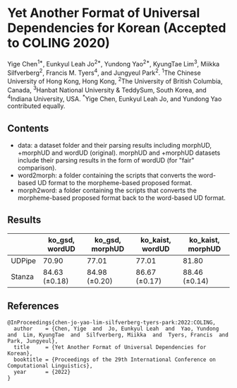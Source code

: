 # Yet Another Format of Universal Dependencies for Korean (Accepted to COLING 2020)

Yige Chen<sup>1*</sup>, Eunkyul Leah Jo<sup>2*</sup>, Yundong Yao<sup>2*</sup>, KyungTae Lim<sup>3</sup>, Miikka Silfverberg<sup>2</sup>, Francis M. Tyers<sup>4</sup>, and Jungyeul Park<sup>2</sup>.
<sup>1</sup>The Chinese University of Hong Kong, Hong Kong, <sup>2</sup>The University of British Columbia, Canada, <sup>3</sup>Hanbat National University & TeddySum, South Korea, and <sup>4</sup>Indiana University, USA.
<sup>*</sup>Yige Chen, Eunkyul Leah Jo, and Yundong Yao contributed equally.


## Contents

<!-- - src: a script folder. -->
- data: a dataset folder and their parsing results including morphUD, +morphUD and wordUD (original). morphUD and +morphUD datasets include their parsing results in the form of wordUD (for "fair" comparison).
- word2morph: a folder containing the scripts that converts the word-based UD format to the morpheme-based proposed format. 
- morph2word: a folder containing the scripts that converts the morpheme-based proposed format back to the word-based UD format. 

## Results

|   | ko_gsd, wordUD | ko_gsd, morphUD | ko_kaist, wordUD | ko_kaist, morphUD |
|---|---|---|---|---|
| UDPipe | 70.90 | 77.01 | 77.01 | 81.80 |
| Stanza | 84.63 (±0.18) | 84.98 (±0.20) | 86.67 (±0.17) | 88.46 (±0.14) |

## References

```
@InProceedings{chen-jo-yao-lim-silfverberg-tyers-park:2022:COLING,
  author    = {Chen, Yige  and  Jo, Eunkyul Leah  and  Yao, Yundong  and  Lim, KyungTae  and  Silfverberg, Miikka  and  Tyers, Francis  and  Park, Jungyeul},
  title     = {Yet Another Format of Universal Dependencies for Korean},
  booktitle = {Proceedings of the 29th International Conference on Computational Linguistics},
  year      = {2022}
}
```
